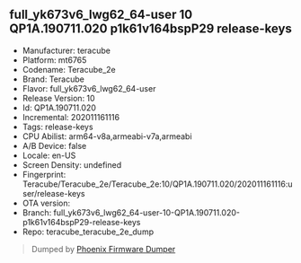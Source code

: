 ## full_yk673v6_lwg62_64-user 10 QP1A.190711.020 p1k61v164bspP29 release-keys
- Manufacturer: teracube
- Platform: mt6765
- Codename: Teracube_2e
- Brand: Teracube
- Flavor: full_yk673v6_lwg62_64-user
- Release Version: 10
- Id: QP1A.190711.020
- Incremental: 202011161116
- Tags: release-keys
- CPU Abilist: arm64-v8a,armeabi-v7a,armeabi
- A/B Device: false
- Locale: en-US
- Screen Density: undefined
- Fingerprint: Teracube/Teracube_2e/Teracube_2e:10/QP1A.190711.020/202011161116:user/release-keys
- OTA version: 
- Branch: full_yk673v6_lwg62_64-user-10-QP1A.190711.020-p1k61v164bspP29-release-keys
- Repo: teracube_teracube_2e_dump


>Dumped by [Phoenix Firmware Dumper](https://github.com/DroidDumps/phoenix_firmware_dumper)
